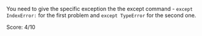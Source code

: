 You need to give the specific exception the the except command - ``except IndexError:`` for the first problem and ``except TypeError`` for the second one.

Score: 4/10